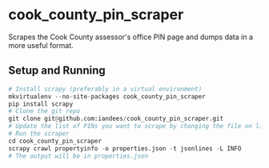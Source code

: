 cook_county_pin_scraper
=======================

Scrapes the Cook County assessor's office PIN page and dumps data in a more useful format.

Setup and Running
-----------------

```python
# Install scrapy (preferably in a virtual environment)
mkvirtualenv --no-site-packages cook_county_pin_scraper
pip install scrapy
# Clone the git repo
git clone git@github.com:iandees/cook_county_pin_scraper.git
# Update the list of PINs you want to scrape by changing the file on line 12 in cook_county_pin_scraper/spiders/propertyinfo.py
# Run the scraper
cd cook_county_pin_scraper
scrapy crawl propertyinfo -o properties.json -t jsonlines -L INFO
# The output will be in properties.json
```